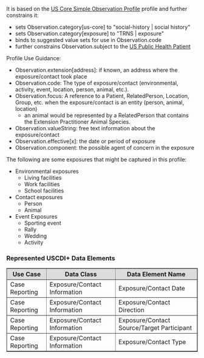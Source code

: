 It is based on the [US Core Simple Observation Profile]({{site.data.fhir.ver.hl7fhiruscore}}/StructureDefinition-us-core-simple-observation.html) profile and further constrains it:
* sets Observation.category\[us-core\] to "social-history | social history"
* sets Observation.category\[exposure\] to "TRNS | exposure"
* binds to suggested value sets for use in Observation.code
* further constrains Observation.subject to the [US Public Health Patient](StructureDefinition-us-ph-patient.html)

Profile Use Guidance: 
* Observation.extension\[address\]: if known, an address where the exposure/contact took place
* Observation.code: The type of exposure/contact \(environmental, activity, event, location, person, animal, etc.\). 
* Observation.focus: A reference to a Patient, RelatedPerson, Location, Group, etc. when the exposure/contact is an entity \(person, animal, location\)
    * an animal would be represented by a RelatedPerson that contains the Extension Practitioner Animal Species. 
* Observation.valueString: free text information about the exposure/contact
* Observation.effective\[x\]: the date or period of exposure
* Observation.component: the possible agent of concern in the exposure

The following are some exposures that might be captured in this profile:

* Environmental exposures
    * Living facilities
    * Work facilities
    * School facilities
* Contact exposures
    * Person
    * Animal
* Event Exposures
    * Sporting event
    * Rally
    * Wedding
    * Activity


### Represented USCDI+ Data Elements

<table border="1">
    <thead>
        <tr style="background-color:#DCDCDC">
            <th style="text-align: center; vertical-align: middle;">Use Case</th>
            <th style="text-align: center; vertical-align: middle;">Data Class</th>
            <th style="text-align: center; vertical-align: middle;">Data Element Name</th>
        </tr>
    </thead>
    <tbody>
        <tr>
            <td>Case Reporting</td>
            <td>Exposure/Contact Information</td>
            <td>Exposure/Contact Date</td>
        </tr>
        <tr>
            <td>Case Reporting</td>
            <td>Exposure/Contact Information</td>
            <td>Exposure/Contact Direction</td>
        </tr>
        <tr>
            <td>Case Reporting</td>
            <td>Exposure/Contact Information</td>
            <td>Exposure/Contact Source/Target Participant</td>
        </tr>
        <tr>
            <td>Case Reporting</td>
            <td>Exposure/Contact Information</td>
            <td>Exposure/Contact Type</td>
        </tr>
    </tbody>
</table>